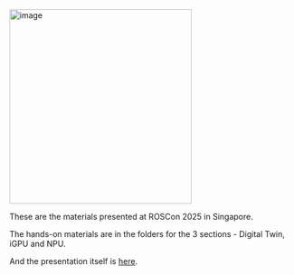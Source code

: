 <img width="322" height="344" alt="image" src="https://github.com/user-attachments/assets/1749369d-c1f9-4a74-a4af-54a2a3e15aa8" />


These are the materials presented at ROSCon 2025 in Singapore.  

The hands-on materials are in the folders for the 3 sections - Digital Twin, iGPU and NPU.

And the presentation itself is [here](https://github.com/AMDResearch/Ryzers/releases/download/v0.1/roscon2025_Introducing.AI.PCs.for.Embodied.AI.pdf). 

